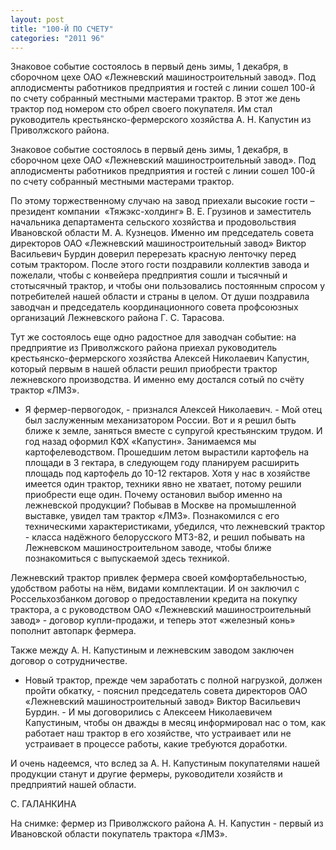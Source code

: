 ```yaml
---
layout: post
title: "100-Й ПО СЧЕТУ"
categories: "2011 96"
---
```


Знаковое событие состоялось в первый день зимы, 1 декабря, в сборочном цехе ОАО «Лежневский машиностроительный завод». Под аплодисменты работников предприятия и гостей с линии сошел 100-й по счету собранный местными мастерами трактор. В этот же день трактор под номером сто обрел своего покупателя. Им стал руководитель крестьянско-фермерского хозяйства А. Н. Капустин из Приволжского района.

Знаковое событие состоялось в  первый день зимы, 1 декабря, в сборочном цехе ОАО «Лежневский  машиностроительный завод». Под аплодисменты работников предприятия и гостей с  линии сошел 100-й по счету собранный местными мастерами трактор.

По этому торжественному случаю  на завод приехали высокие гости – президент компании  «Тяжэкс-холдинг» В. Е. Грузинов и заместитель  начальника департамента сельского хозяйства и продовольствия Ивановской области  М. А. Кузнецов. Именно им председатель совета директоров ОАО «Лежневский  машиностроительный завод» Виктор Васильевич Бурдин доверил перерезать красную  ленточку перед сотым трактором. После этого гости поздравили коллектив завода и  пожелали, чтобы с конвейера предприятия сошли и тысячный и стотысячный трактор,  и чтобы они пользовались постоянным спросом у потребителей нашей области и  страны в целом. От души поздравила заводчан и председатель координационного  совета профсоюзных организаций Лежневского района Г. С. Тарасова.

Тут же состоялось еще одно  радостное для заводчан событие: на предприятие из Приволжского района приехал  руководитель крестьянско-фермерского хозяйства Алексей Николаевич Капустин,  который первым в нашей области решил приобрести трактор лежневского  производства. И именно ему достался сотый по счёту трактор «ЛМЗ».

- Я фермер-первогодок, -  признался Алексей Николаевич. - Мой отец был заслуженным механизатором России.  Вот и я решил быть ближе к земле, заняться вместе с супругой крестьянским  трудом. И год назад оформил КФХ «Капустин». Занимаемся мы картофелеводством. Прошедшим  летом вырастили картофель на площади в 3 гектара, в следующем году планируем  расширить площадь под картофель до 10-12 гектаров. Хотя у нас в хозяйстве  имеется один трактор, техники явно не хватает, потому решили приобрести еще  один. Почему остановил выбор именно на лежневской продукции? Побывав в Москве  на промышленной выставке, увидел там трактор «ЛМЗ». Познакомился с его  техническими характеристиками, убедился, что лежневский трактор - класса  надёжного белорусского МТЗ-82, и решил побывать на Лежневском  машиностроительном заводе, чтобы ближе познакомиться с выпускаемой здесь  техникой.

Лежневский трактор привлек фермера  своей комфортабельностью, удобством работы на нём, видами комплектации. И он заключил  с Россельхозбанком договор о предоставлении кредита на покупку трактора, а с  руководством ОАО «Лежневский машиностроительный завод» - договор купли-продажи,  и теперь этот «железный конь» пополнит автопарк фермера.

Также между А. Н. Капустиным  и лежневским заводом заключен договор о сотрудничестве.

- Новый трактор, прежде чем  заработать с полной нагрузкой, должен пройти обкатку, - пояснил председатель  совета директоров ОАО «Лежневский машиностроительный завод» Виктор Васильевич  Бурдин. - И мы договорились с Алексеем Николаевичем Капустиным, чтобы он дважды  в месяц информировал нас о том, как работает наш трактор в его хозяйстве, что  устраивает или не устраивает в процессе работы, какие требуются доработки.

И очень надеемся, что вслед  за А. Н. Капустиным покупателями нашей продукции станут и другие фермеры,  руководители хозяйств и предприятий нашей области.

С. ГАЛАНКИНА

На снимке: фермер из  Приволжского района А. Н. Капустин - первый из Ивановской области покупатель  трактора «ЛМЗ».


